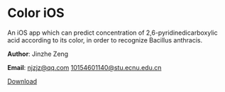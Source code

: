 # Color iOS
An iOS app which can predict concentration of 2,6-pyridinedicarboxylic acid according to its color, in order to recognize Bacillus anthracis.

**Author**: Jinzhe Zeng

**Email**: njzjz@qq.com 10154601140@stu.ecnu.edu.cn

[Download](https://github.com/njzjz/Color-iOS/releases/download/1.0/color.ipa)
